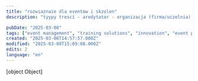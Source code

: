 ```yaml
---
title: "rozwiaznaie dla eventow i skzolen"
description: "tyypy tresci - aredytator - organizacja (firma/uczelnia) - trener - uczestnik - certyfikat - test - szablon certyfikatu (shared, free, paid, private) - szkoleni..."

pubDate: "2025-03-08"
tags: ["event management", "training solutions", "innovation", "event planning", "creative ideas"]
created: "2025-03-08T14:57:57.000Z"
modified: "2025-03-08T15:09:08.000Z"
edits: 2
language: "en"
---
```


[object Object]